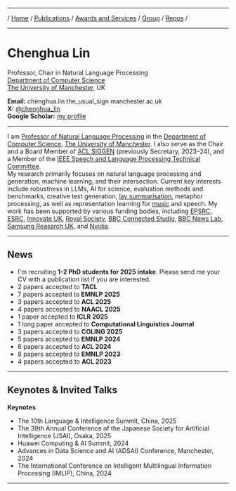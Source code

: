 ***

/ [Home](./index.md) / [Publications](./publication.md) /  [Awards and Services](./award-service.md) / [Group](./group.md) / [Repos](./repo.md) / 

***

# Chenghua Lin

Professor, Chair in Natural Language Processing \
[Department of Computer Science](https://www.cs.manchester.ac.uk/) \
[The University of Manchester](https://www.manchester.ac.uk/about/rankings/), UK
  
<b>Email:</b> chenghua.lin the_usual_sign manchester.ac.uk  
<b>X:</b> [@chenghua_lin](https://x.com/chenghua_lin)  
<b>Google Scholar:</b> [my profile](https://scholar.google.co.uk/citations?user=Tp1RdIQAAAAJ&hl=en)

***

I am [Professor of Natural Language Processing](https://research.manchester.ac.uk/en/persons/chenghua-lin) in the [Department of Computer Science](https://www.cs.manchester.ac.uk/), [The University of Manchester](https://www.manchester.ac.uk/). I also serve as the Chair and a Board Member of [ACL SIGGEN](https://aclweb.org/aclwiki/SIGGEN) (previously Secretary, 2023–24), and a Member of the [IEEE Speech and Language Processing Technical Committee](https://signalprocessingsociety.org/community-involvement/speech-and-language-processing).   
My research primarily focuses on natural language processing and generation, machine learning, and their intersection. Current key interests include robustness in LLMs, AI for science, evaluation methods and benchmarks, creative text generation, [lay summarisation](https://biolaysumm.org/), metaphor processing, as well as representation learning for [music](https://huggingface.co/m-a-p/MERT-v1-330M) and speech.
My work has been supported by various funding bodies, including [EPSRC](https://www.ukri.org/councils/epsrc/), [ESRC](https://www.ukri.org/councils/esrc/), [Innovate UK](https://www.ukri.org/councils/innovate-uk/), [Royal Society](https://royalsociety.org/), [BBC Connected Studio](https://www.bbc.co.uk/rd/projects/connected-studio/), [BBC News Lab](https://www.bbc.co.uk/rdnewslabs/),  [Samsung Reasarch UK](https://research.samsung.com/sruk), and [Nvidia](https://nvidia.com/en-us/industries/higher-education-research/academic-grant-program/).

<!-- For more info, please visit my [group page](https://lincedo-lab.github.io/).-->  

***


## News
* I'm recruiting **1-2 PhD students for 2025 intake**. Please send me your CV with a publication list if you are interested. 
* 2 papers accepted to <b>TACL</b> 
* 7 papers accepted to <b>EMNLP 2025</b>
* 3 papers accepted to <b>ACL 2025</b>
* 4 papers accepted to <b>NAACL 2025</b>
* 1 paper accepted to <b>ICLR 2025</b>
* 1 long paper accepted to <b>Computational Linguistics Journal</b>
* 3 papers accepted to <b>COLING 2025</b>   
* 5 papers accepted to <b>EMNLP 2024</b>   
* 6 papers accepted to <b>ACL 2024</b> 
* 8 papers accepted to <b>EMNLP 2023</b>  
* 4 papers accepted to <b>ACL 2023</b>  

***


## Keynotes & Invited Talks

**Keynotes** 
* The 10th Language & Intelligence Summit, China, 2025 
* The 39th Annual Conference of the Japanese Society for Artificial Intelligence (JSAI), Osaka, 2025 
* Huawei Computing & AI Summit, 2024  
* Advances in Data Science and AI (ADSAI) Conference, Manchester, 2024  
* The International Conference on Intelligent Multilingual Information Processing (IMLIP), China, 2024 

***  

<!--  ## Personal  

I am a die-hard fan of the [90s Chicago Bulls](https://en.wikipedia.org/wiki/Chicago_Bulls). I used to play basketball a lot and was part of the starting lineup for my school's basketball team at my university in Beijing. Our team won two championships in the college league, which I am quite proud of, even though the matches were amateur. I stopped playing intensively after completely rupturing one of my [Achilles tendons](https://en.wikipedia.org/wiki/Achilles_tendon_rupture) during a match. Nevertheless, I still play for fun and occasionally, join the practice games of a team from the [Sheffield basketball league](https://www.sheffieldbasketball.co.uk/). -->